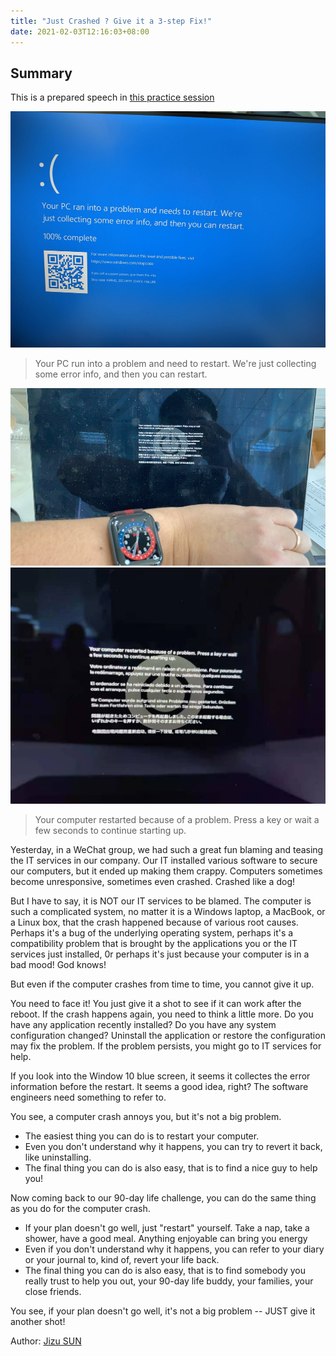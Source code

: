 ```yaml
---
title: "Just Crashed ? Give it a 3-step Fix!"
date: 2021-02-03T12:16:03+08:00
---
```


## Summary

This is a prepared speech in [this practice session](/notes/book-16-practice-session-1/)

![Windows 10 blue screen](/windows-10-bluescreen.png)

> Your PC run into a problem and need to restart. We're just collecting some error info, and then you can restart.

![macOS crash screen](/macos-crash-1.png)
![macOS crash screen](/macos-crash-2.png)


> Your computer restarted because of a problem. Press a key or wait a few seconds to continue starting up.

Yesterday, in a WeChat group, we had such a great fun blaming and teasing the IT services in our company. Our IT installed various software to secure our computers, but it ended up making them crappy. Computers sometimes become unresponsive, sometimes even crashed. Crashed like a dog! 

But I have to say, it is NOT our IT services to be blamed. The computer is such a complicated system, no matter it is a Windows laptop, a MacBook, or a Linux box, that the crash happened because of various root causes. Perhaps it's a bug of the underlying operating system, perhaps it's a compatibility problem that is brought by the applications you or the IT services just installed, 0r perhaps it's just because your computer is in a bad mood! God knows!

But even if the computer crashes from time to time, you cannot give it up. 

You need to face it! You just give it a shot to see if it can work after the reboot.  If the crash happens again, you need to think a little more. Do you have any application recently installed? Do you have any system configuration changed? Uninstall the application or restore the configuration may fix the problem. If the problem persists, you might go to IT services for help.

If you look into the Window 10 blue screen, it seems it collectes the error information before the restart. It seems a good idea, right? The software engineers need something to refer to.

You see, a computer crash annoys you, but it's not a big problem. 

- The easiest thing you can do is to restart your computer.
- Even you don't understand why it happens, you can try to revert it back, like uninstalling.
- The final thing you can do is also easy, that is to find a nice guy to help you!

Now coming back to our 90-day life challenge, you can do the same thing as you do for the computer crash. 

- If your plan doesn't go well, just "restart" yourself. Take a nap, take a shower, have a good  meal. Anything enjoyable can bring you energy
- Even if you don't understand why it happens, you can refer to your diary or your journal to, kind of, revert your life back.
- The final thing you can do is also easy, that is to find somebody you really trust to help you out, your 90-day life buddy, your families, your close friends.

You see, if your plan doesn't go well, it's not a big problem -- JUST give it another shot!


Author: [Jizu SUN](https://linkedin.com/in/jizusun)